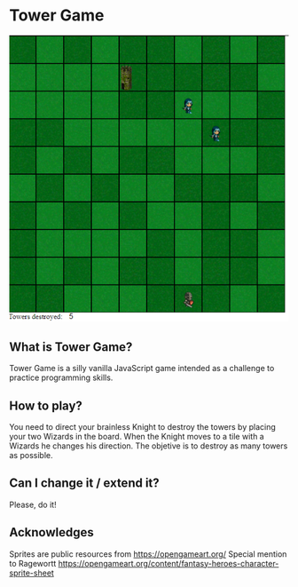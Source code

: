 # Tower Game
![alt text](https://github.com/Mazagu/towerGame/blob/master/1QNkpWv4DT.png?raw=true)
## What is Tower Game?
Tower Game is a silly vanilla JavaScript game intended as a challenge to practice programming skills.
## How to play?
You need to direct your brainless Knight to destroy the towers by placing your two Wizards in the board. When the Knight moves to a tile with a Wizards he changes his direction. The objetive is to destroy as many towers as possible.
## Can I change it / extend it?
Please, do it!
## Acknowledges
Sprites are public resources from https://opengameart.org/
Special mention to Ragewortt https://opengameart.org/content/fantasy-heroes-character-sprite-sheet
